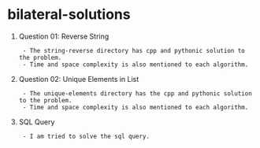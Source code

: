 # bilateral-solutions


1. Question 01: Reverse String 

        - The string-reverse directory has cpp and pythonic solution to the problem. 
        - Time and space complexity is also mentioned to each algorithm. 

2. Question 02: Unique Elements in List 

        - The unique-elements directory has the cpp and pythonic solution to the problem. 
        - Time and space complexity is also mentioned to each algorithm. 

3. SQL Query 

        - I am tried to solve the sql query. 